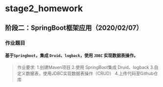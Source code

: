 # stage2_homework
## 阶段二：SpringBoot框架应用（2020/02/07）
###   作业题目
#### 基于`Springboot`，集成 `Druid`、`logback`，使用 `JDBC` 实现数据表操作。
> 作业要求:
1.创建Maven项目
2.使用 SpringBoot集成 Druid、logback
3.自定义数据表，使用JDBC实现数据表操作（CRUD）
4.上传代码至Github仓库
